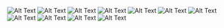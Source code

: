 ![Alt Text](screenshort/1.png)
![Alt Text](screenshort/2.png)
![Alt Text](screenshort/3.png)
![Alt Text](screenshort/4.png)
![Alt Text](screenshort/5(2).png)
![Alt Text](screenshort/6(2).png)
![Alt Text](screenshort/7(2).png)
![Alt Text](screenshort/8.png)
![Alt Text](screenshort/9.png)
![Alt Text](screenshort/10.png)
![Alt Text](screenshort/11.png)

